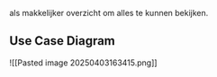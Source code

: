 als makkelijker overzicht om alles te kunnen bekijken.

## Use Case Diagram

![[Pasted image 20250403163415.png]]

